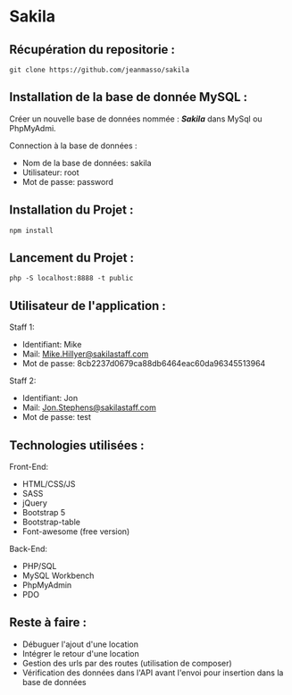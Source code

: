 # Sakila

## Récupération du repositorie :
``` 
git clone https://github.com/jeanmasso/sakila
```


## Installation de la base de donnée MySQL :
Créer un nouvelle base de données nommée : ***Sakila*** dans MySql ou PhpMyAdmi.

Connection à la base de données :
- Nom de la base de données: sakila
- Utilisateur: root
- Mot de passe: password

## Installation du Projet :
``` 
npm install
``` 

## Lancement du Projet :
``` 
php -S localhost:8888 -t public 
```

## Utilisateur de l'application :

Staff 1: 
  - Identifiant: Mike
  - Mail: Mike.Hillyer@sakilastaff.com
  - Mot de passe: 8cb2237d0679ca88db6464eac60da96345513964
  
Staff 2: 
  - Identifiant: Jon
  - Mail: Jon.Stephens@sakilastaff.com
  - Mot de passe: test

## Technologies utilisées :
Front-End: 
 - HTML/CSS/JS
 - SASS
 - jQuery
 - Bootstrap 5
 - Bootstrap-table
 - Font-awesome (free version)

Back-End: 
 - PHP/SQL
 - MySQL Workbench
 - PhpMyAdmin
 - PDO


## Reste à faire :
* Débuguer l'ajout d'une location
* Intégrer le retour d'une location
* Gestion des urls par des routes (utilisation de composer)
* Vérification des données dans l'API avant l'envoi pour insertion dans la base de données
